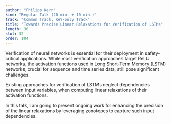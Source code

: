```yaml
---
author: "Philipp Kern"
kind: "Regular Talk (20 min. + 10 min.)"
track: "Common Track, KeY-only Track"
title: "Towards Precise Linear Relaxations for Verification of LSTMs"
length: 30
slot: 32
order: 104
---
```


Verification of neural networks is essential for their deployment in
safety-critical applications. While most verification approaches target
ReLU networks, the activation functions used in Long Short-Term Memory
(LSTM) networks, crucial for sequence and time series data, still pose
significant challenges.

Existing approaches for verification of LSTMs neglect dependencies
between input variables, when computing linear relaxations of their
activation functions.

In this talk, I am going to present ongoing work for enhancing the
precision of the linear relaxations by leveraging zonotopes to capture
such input dependencies.


